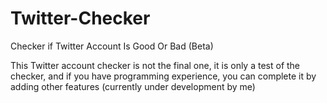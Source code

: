 # Twitter-Checker
Checker if Twitter Account Is Good Or Bad (Beta)

This Twitter account checker is not the final one, it is only a test of the checker, and if you have programming experience, you can complete it by adding other features (currently under development by me)
